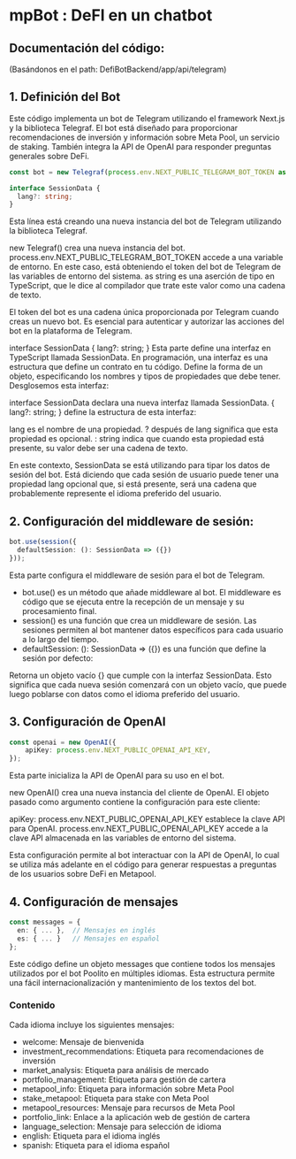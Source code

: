 # mpBot : DeFI en un chatbot 

## Documentación del código:
(Basándonos en el path: DefiBotBackend/app/api/telegram)

## 1. Definición del Bot
Este código implementa un bot de Telegram utilizando el framework Next.js y la biblioteca Telegraf. El bot está diseñado para proporcionar recomendaciones de inversión y información sobre Meta Pool, un servicio de staking. También integra la API de OpenAI para responder preguntas generales sobre DeFi.
```typescript
const bot = new Telegraf(process.env.NEXT_PUBLIC_TELEGRAM_BOT_TOKEN as string);

interface SessionData {
  lang?: string;
}
```

Esta línea está creando una nueva instancia del bot de Telegram utilizando la biblioteca Telegraf.

new Telegraf() crea una nueva instancia del bot.
process.env.NEXT_PUBLIC_TELEGRAM_BOT_TOKEN accede a una variable de entorno. En este caso, está obteniendo el token del bot de Telegram de las variables de entorno del sistema.
as string es una aserción de tipo en TypeScript, que le dice al compilador que trate este valor como una cadena de texto.

El token del bot es una cadena única proporcionada por Telegram cuando creas un nuevo bot. Es esencial para autenticar y autorizar las acciones del bot en la plataforma de Telegram.

interface SessionData { lang?: string; }
Esta parte define una interfaz en TypeScript llamada SessionData. En programación, una interfaz es una estructura que define un contrato en tu código. Define la forma de un objeto, especificando los nombres y tipos de propiedades que debe tener.
Desglosemos esta interfaz:

interface SessionData declara una nueva interfaz llamada SessionData.
{ lang?: string; } define la estructura de esta interfaz:

lang es el nombre de una propiedad.
? después de lang significa que esta propiedad es opcional.
: string indica que cuando esta propiedad está presente, su valor debe ser una cadena de texto.



En este contexto, SessionData se está utilizando para tipar los datos de sesión del bot. Está diciendo que cada sesión de usuario puede tener una propiedad lang opcional que, si está presente, será una cadena que probablemente represente el idioma preferido del usuario.

## 2. Configuración del middleware de sesión:
   
```typescript
bot.use(session({
  defaultSession: (): SessionData => ({})
}));
```
Esta parte configura el middleware de sesión para el bot de Telegram. 

- bot.use() es un método que añade middleware al bot. El middleware es código que se ejecuta entre la recepción de un mensaje y su procesamiento final.
- session() es una función que crea un middleware de sesión. Las sesiones permiten al bot mantener datos específicos para cada usuario a lo largo del tiempo.
- defaultSession: (): SessionData => ({}) es una función que define la sesión por defecto:

Retorna un objeto vacío {} que cumple con la interfaz SessionData.
Esto significa que cada nueva sesión comenzará con un objeto vacío, que puede luego poblarse con datos como el idioma preferido del usuario.

## 3. Configuración de OpenAI 

```typescript
const openai = new OpenAI({
    apiKey: process.env.NEXT_PUBLIC_OPENAI_API_KEY,
});
```

Esta parte inicializa la API de OpenAI para su uso en el bot. 

new OpenAI() crea una nueva instancia del cliente de OpenAI.
El objeto pasado como argumento contiene la configuración para este cliente:

apiKey: process.env.NEXT_PUBLIC_OPENAI_API_KEY establece la clave API para OpenAI.
process.env.NEXT_PUBLIC_OPENAI_API_KEY accede a la clave API almacenada en las variables de entorno del sistema.

Esta configuración permite al bot interactuar con la API de OpenAI, lo cual se utiliza más adelante en el código para generar respuestas a preguntas de los usuarios sobre DeFi en Metapool.

## 4. Configuración de mensajes 

```typescript
const messages = {
  en: { ... },  // Mensajes en inglés
  es: { ... }   // Mensajes en español
};
```
Este código define un objeto messages que contiene todos los mensajes utilizados por el bot Poolito en múltiples idiomas. Esta estructura permite una fácil internacionalización y mantenimiento de los textos del bot.

### Contenido
Cada idioma incluye los siguientes mensajes:

- welcome: Mensaje de bienvenida
- investment_recommendations: Etiqueta para recomendaciones de inversión
- market_analysis: Etiqueta para análisis de mercado
- portfolio_management: Etiqueta para gestión de cartera
- metapool_info: Etiqueta para información sobre Meta Pool
- stake_metapool: Etiqueta para stake con Meta Pool
- metapool_resources: Mensaje para recursos de Meta Pool
- portfolio_link: Enlace a la aplicación web de gestión de cartera
- language_selection: Mensaje para selección de idioma
- english: Etiqueta para el idioma inglés
- spanish: Etiqueta para el idioma español
